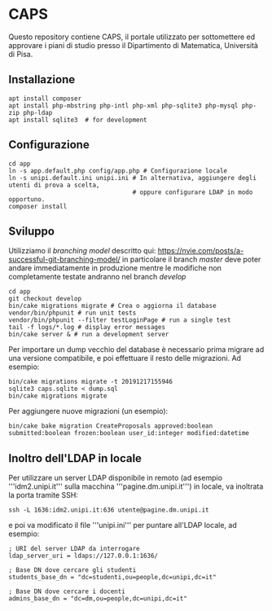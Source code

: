 # CAPS
Questo repository contiene CAPS, il portale utilizzato per sottomettere ed approvare i piani di studio presso il Dipartimento di Matematica, Università di Pisa.


## Installazione
```
apt install composer
apt install php-mbstring php-intl php-xml php-sqlite3 php-mysql php-zip php-ldap
apt install sqlite3  # for development
```

## Configurazione
```
cd app
ln -s app.default.php config/app.php # Configurazione locale
ln -s unipi.default.ini unipi.ini # In alternativa, aggiungere degli utenti di prova a scelta,
                                  # oppure configurare LDAP in modo opportuno.
composer install
```

## Sviluppo
Utilizziamo il *branching model* descritto qui: https://nvie.com/posts/a-successful-git-branching-model/ in particolare il branch *master* deve poter andare immediatamente in produzione mentre le modifiche non completamente testate andranno nel branch *develop*

```
cd app
git checkout develop
bin/cake migrations migrate # Crea o aggiorna il database
vendor/bin/phpunit # run unit tests
vendor/bin/phpunit --filter testLoginPage # run a single test
tail -f logs/*.log # display error messages 
bin/cake server & # run a development server
```

Per importare un dump vecchio del database è necessario prima migrare ad una versione
compatibile, e poi effettuare il resto delle migrazioni. Ad esempio:
```
bin/cake migrations migrate -t 20191217155946
sqlite3 caps.sqlite < dump.sql
bin/cake migrations migrate
```

Per aggiungere nuove migrazioni (un esempio):
```
bin/cake bake migration CreateProposals approved:boolean submitted:boolean frozen:boolean user_id:integer modified:datetime
```

## Inoltro dell'LDAP in locale

Per utilizzare un server LDAP disponibile in remoto (ad esempio '''idm2.unipi.it''' sulla macchina '''pagine.dm.unipi.it''')
in locale, va inoltrata la porta tramite SSH:
```
ssh -L 1636:idm2.unipi.it:636 utente@pagine.dm.unipi.it
```
e poi va modificato il file '''unipi.ini''' per puntare all'LDAP locale, ad esempio:
```
; URI del server LDAP da interrogare
ldap_server_uri = ldaps://127.0.0.1:1636/

; Base DN dove cercare gli studenti
students_base_dn = "dc=studenti,ou=people,dc=unipi,dc=it"

; Base DN dove cercare i docenti
admins_base_dn = "dc=dm,ou=people,dc=unipi,dc=it"
```
